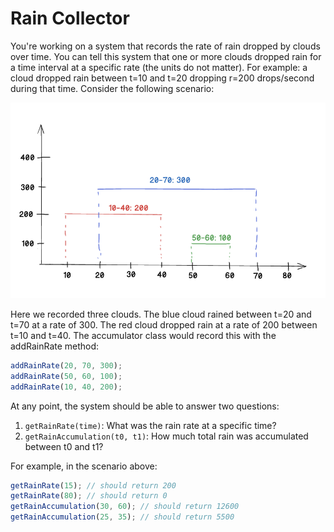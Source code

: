 # Rain Collector

You're working on a system that records the rate of rain dropped by clouds over time.
You can tell this system that one or more clouds dropped rain for a time interval at a specific rate (the units do not matter).
For example: a cloud dropped rain between t=10 and t=20 dropping r=200 drops/second during that time. Consider the following scenario:

![diagram](./diagram.png)

Here we recorded three clouds. The blue cloud rained between t=20 and t=70 at a rate of 300. The red cloud dropped rain at a rate of 200 between t=10 and t=40. The accumulator class would record this with the addRainRate method:

```javascript
addRainRate(20, 70, 300);
addRainRate(50, 60, 100);
addRainRate(10, 40, 200);
```

At any point, the system should be able to answer two questions:

1. `getRainRate(time)`: What was the rain rate at a specific time?
2. `getRainAccumulation(t0, t1)`: How much total rain was accumulated between t0 and t1?

For example, in the scenario above:

```javascript
getRainRate(15); // should return 200
getRainRate(80); // should return 0
getRainAccumulation(30, 60); // should return 12600
getRainAccumulation(25, 35); // should return 5500
```
